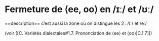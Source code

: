 # Fermeture de ⟨ee, oo⟩ en /ɪː/ et /ʊː/

==description== c’est aussi la zone où on distingue les 2 : /ɪː/ et /eː/

(voir [[C. Variétés dialectales#1.7. Prononciation de ⟨ee⟩ et ⟨oo⟩|C.1.7]])